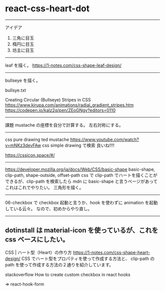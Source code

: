 # react-css-heart-dot






---
アイデア

1. 三角に目玉
2. 楕円に目玉
3. 坊主に目玉

---

leaf を描く。
https://1-notes.com/css-shape-leaf-design/

---

bullseye を描く。

bullsye.txt

Creating Circular (Bullseye) Stripes in CSS
https://www.kirupa.com/animations/radial_gradient_stripes.htm
https://codepen.io/kalz2q/pen/ZEoGNgv?editors=0110

---

課題
mustache の座標を自分で計算する。
左右対称にする。

---

css pure drawing
ted mustache
https://www.youtube.com/watch?v=mNKz3devFAw
css simple drawing
で検索
良いね!!!!

https://cssicon.space/#/

---

https://developer.mozilla.org/ja/docs/Web/CSS/basic-shape
basic-shape, clip-path, shape-outside, offset-path
css で clip-path でハートを描くことができるが、clip-path を検索したら mdn に basic-shape と言うページがあって
これはこれでやりたい。
三角形を描く。

---

06-checkbox で checkbox 起動と言うか、hook を使わずに animation を起動している云々。
なので、初めからやり直し。

---

## dotinstall は material-icon を使っているが、これを css ベースにしたい。

CSS | ハート型（Heart）の作り方
https://1-notes.com/css-shape-heart-design/
CSS でハート型をプロパティを使って作成する方法と、
clip-path の path を使って作成する方法の２通りを紹介しています。

stackoverflow
How to create custom checkbox in react hooks

=> react-hook-form

